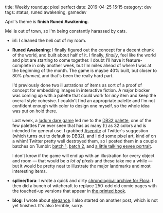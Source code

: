 title: Weekly roundup: pixel perfect
date: 2016-04-25 15:15
category: dev
tags: status, runed awakening, gamedev

April's theme is **finish Runed Awakening**.

Mel is out of town, so I'm being constantly harassed by cats.

- **irl**: I cleaned the _hell_ out of my room.

- **Runed Awakening**: I finally figured out the concept for a decent chunk of the world, and built about half of it.  I finally, _finally_, feel like the world and plot are starting to come together.  I doubt I'll have it feature-complete in only another week, but I'm miles ahead of where I was at the beginning of the month.  The game is maybe 40% built, but closer to 80% _planned_, and that's been the really hard part.

    I'd previously done two illustrations of items as sort of a proof of concept for embedding images in interactive fiction.  A major blocker was coming up with a palette that could work for _any_ item and keep the overall style cohesive.  I couldn't find an appropriate palette and I'm not confident enough with color to design one myself, so the whole idea was put on hold there.
    
    Last week, a [ludum dare game](https://twitter.com/Managore/status/721912738021134336) led me to the [DB32 palette](http://pixeljoint.com/forum/forum_posts.asp?TID=16247), one of the few palettes I've ever seen that has as many (!) as 32 colors and is intended for general use.  I grabbed [Aseprite](http://www.aseprite.org/) at Twitter's suggestion (which turns out to default to DB32), and I did some pixel art, kind of on a whim!  Twitter pretty well destroyed them, so I posted them in a couple batches on Tumblr: [batch 1](http://lexyeevee.tumblr.com/post/143049832207/i-did-some-pixels-maybe-for-runed-awakening), [batch 2](http://lexyeevee.tumblr.com/post/143354978277/some-more-pixels), and [a little talking eevee portrait](http://lexyeevee.tumblr.com/post/143067888162/3-o-3-o-3-o).

    I don't know if the game will end up with an illustration for every object and room — that would be _a lot of pixels_ and these take me a while — but it would be pretty neat to illustrate the major landmarks and most interesting items.

- **spline/flora**: I wrote a quick and dirty [chronological archive for Flora](http://floraverse.com/comic/@@by-date/).  I then did a bunch of witchcraft to replace 250-odd old comic pages with the touched-up versions that appear in [the printed book](https://store.floraverse.com/products/seeds-a-mini-story?taxon_id=48).

- **blog**: I wrote about [elegance]({filename}/2016-04-21-elegance.markdown).  I also started on another post, which is not yet finished.  It's also terrible, sorry.
